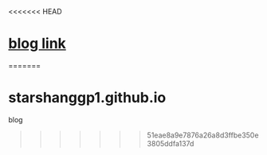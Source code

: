 <<<<<<< HEAD
# [blog link](https://starshanggp1.github.io/)
=======
# starshanggp1.github.io
blog
>>>>>>> 51eae8a9e7876a26a8d3ffbe350e3805ddfa137d
